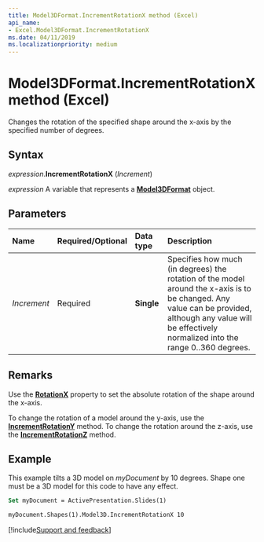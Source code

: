 ```yaml
---
title: Model3DFormat.IncrementRotationX method (Excel)
api_name:
- Excel.Model3DFormat.IncrementRotationX
ms.date: 04/11/2019
ms.localizationpriority: medium
---
```



# Model3DFormat.IncrementRotationX method (Excel)

Changes the rotation of the specified shape around the x-axis by the specified number of degrees. 


## Syntax

_expression_.**IncrementRotationX** (_Increment_)

_expression_ A variable that represents a **[Model3DFormat](Excel.Model3DFormat.md)** object.


## Parameters

|Name|Required/Optional|Data type|Description|
|:-----|:-----|:-----|:-----|
| _Increment_|Required|**Single**|Specifies how much (in degrees) the rotation of the model around the x-axis is to be changed. Any value can be provided, although any value will be effectively normalized into the range 0..360 degrees.|

## Remarks

Use the **[RotationX](Excel.Model3DFormat.RotationX.md)** property to set the absolute rotation of the shape around the x-axis.

To change the rotation of a model around the y-axis, use the **[IncrementRotationY](Excel.Model3DFormat.IncrementRotationY.md)** method. To change the rotation around the z-axis, use the **[IncrementRotationZ](Excel.Model3DFormat.IncrementRotationZ.md)** method.


## Example

This example tilts a 3D model on _myDocument_ by 10 degrees. Shape one must be a 3D model for this code to have any effect.

```vb
Set myDocument = ActivePresentation.Slides(1)

myDocument.Shapes(1).Model3D.IncrementRotationX 10
```




[!include[Support and feedback](~/includes/feedback-boilerplate.md)]